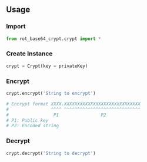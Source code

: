 ## Usage


### Import

```python
from rot_base64_crypt.crypt import *
```

### Create Instance

```python
crypt = Crypt(key = privateKey)
```

### Encrypt

```python
crypt.encrypt('String to encrypt')

# Encrypt format XXXX.XXXXXXXXXXXXXXXXXXXXXXXXXXXXX
#                ^^^^ ^^^^^^^^^^^^^^^^^^^^^^^^^^^^^
#                 P1                P2
# P1: Public key
# P2: Encoded string

```

### Decrypt

```python
crypt.decrypt('String to decrypt')
```